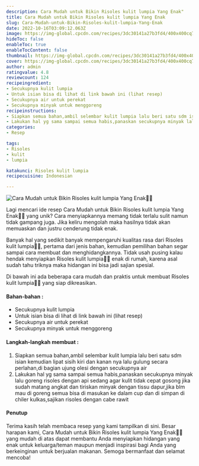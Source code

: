 ```yaml
---
description: Cara Mudah untuk Bikin Risoles kulit lumpia Yang Enak"
title: Cara Mudah untuk Bikin Risoles kulit lumpia Yang Enak
slug: Cara-Mudah-untuk-Bikin-Risoles-kulit-lumpia-Yang-Enak
date: 2022-10-16T03:09:12.063Z
image: https://img-global.cpcdn.com/recipes/3dc30141a27b3fd4/400x400cq70/photo.jpg
hideToc: false
enableToc: true
enableTocContent: false
thumbnail: https://img-global.cpcdn.com/recipes/3dc30141a27b3fd4/400x400cq70/photo.jpg
cover: https://img-global.cpcdn.com/recipes/3dc30141a27b3fd4/400x400cq70/photo.jpg
author: admin
ratingvalue: 4.8
reviewcount: 124
recipeingredient:
- Secukupnya kulit lumpia
- Untuk isian bisa di lihat di link bawah ini (lihat resep)
- Secukupnya air untuk perekat
- Secukupnya minyak untuk menggoreng
recipeinstructions:
- Siapkan semua bahan,ambil selembar kulit lumpia lalu beri satu sdm isian kemudian lipat sisih kiri dan kanan nya lalu gulung secara perlahan,di bagian ujung olesi dengan secukupnya air
- Lakukan hal yg sama sampai semua habis,panaskan secukupnya minyak lalu goreng risoles dengan api sedang agar kulit tidak cepat gosong jika sudah matang angkat dan tiriskan minyak dengan tissu dapur,jika blm mau di goreng semua bisa di masukan ke dalam cup dan di simpan di chiler kulkas,sajikan risoles dengan cabe rawit
categories:
- Resep

tags:
- Risoles
- kulit
- lumpia

katakunci: Risoles kulit lumpia
recipecuisine: Indonesian

---
```


![Cara Mudah untuk Bikin Risoles kulit lumpia Yang Enak👩‍🍳](https://img-global.cpcdn.com/recipes/3dc30141a27b3fd4/400x400cq70/photo.jpg)

Lagi mencari ide resep Cara Mudah untuk Bikin Risoles kulit lumpia Yang Enak👩‍🍳 yang unik? Cara menyiapkannya memang tidak terlalu sulit namun tidak gampang juga. Jika keliru mengolah maka hasilnya tidak akan memuaskan dan justru cenderung tidak enak.

Banyak hal yang sedikit banyak mempengaruhi kualitas rasa dari Risoles kulit lumpia👩‍🍳, pertama dari jenis bahan, kemudian pemilihan bahan segar sampai cara membuat dan menghidangkannya. Tidak usah pusing kalau hendak menyiapkan Risoles kulit lumpia👩‍🍳 enak di rumah, karena asal sudah tahu triknya maka hidangan ini bisa jadi sajian spesial.

Di bawah ini ada beberapa cara mudah dan praktis untuk membuat Risoles kulit lumpia👩‍🍳 yang siap dikreasikan.

<!--inarticleads1-->

#### Bahan-bahan :

- Secukupnya kulit lumpia
- Untuk isian bisa di lihat di link bawah ini (lihat resep)
- Secukupnya air untuk perekat
- Secukupnya minyak untuk menggoreng

<!--inarticleads2-->

#### Langkah-langkah membuat :

1. Siapkan semua bahan,ambil selembar kulit lumpia lalu beri satu sdm isian kemudian lipat sisih kiri dan kanan nya lalu gulung secara perlahan,di bagian ujung olesi dengan secukupnya air
1. Lakukan hal yg sama sampai semua habis,panaskan secukupnya minyak lalu goreng risoles dengan api sedang agar kulit tidak cepat gosong jika sudah matang angkat dan tiriskan minyak dengan tissu dapur,jika blm mau di goreng semua bisa di masukan ke dalam cup dan di simpan di chiler kulkas,sajikan risoles dengan cabe rawit

#### Penutup

Terima kasih telah membaca resep yang kami tampilkan di sini. Besar harapan kami, Cara Mudah untuk Bikin Risoles kulit lumpia Yang Enak👩‍🍳 yang mudah di atas dapat membantu Anda menyiapkan hidangan yang enak untuk keluarga/teman maupun menjadi inspirasi bagi Anda yang berkeinginan untuk berjualan makanan. Semoga bermanfaat dan selamat mencoba!
